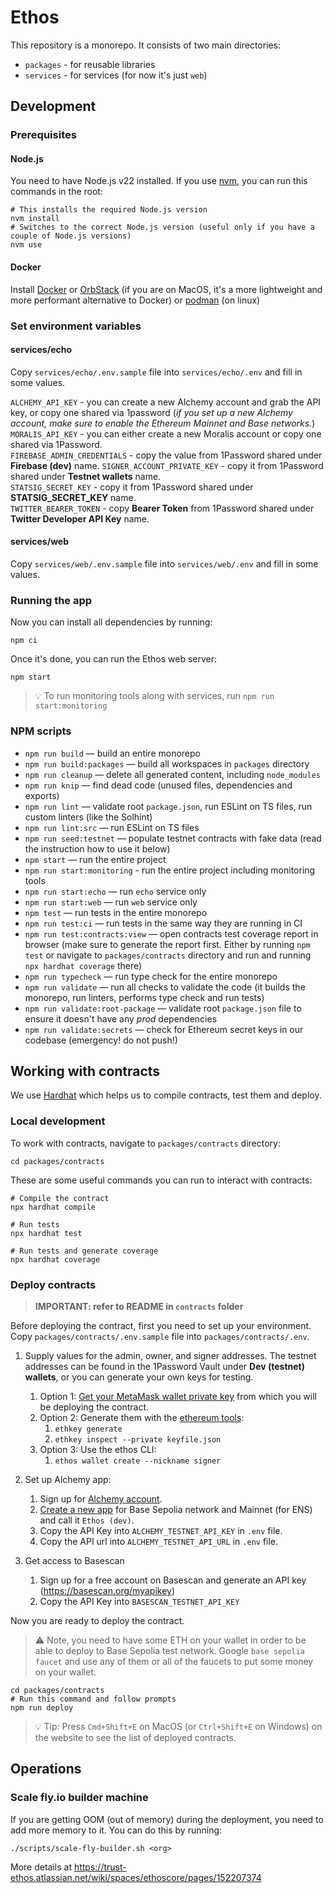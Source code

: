 # Ethos

This repository is a monorepo. It consists of two main directories:

* `packages` - for reusable libraries
* `services` - for services (for now it's just `web`)

## Development

### Prerequisites

#### Node.js

You need to have Node.js v22 installed. If you use
[nvm](https://github.com/nvm-sh/nvm#installing-and-updating), you can run this
commands in the root:

```shell
# This installs the required Node.js version
nvm install
# Switches to the correct Node.js version (useful only if you have a couple of Node.js versions)
nvm use
```

#### Docker

Install [Docker](https://www.docker.com/products/docker-desktop/) or [OrbStack](https://orbstack.dev/) (if you are on MacOS, it's a more lightweight and more performant alternative to Docker) or [podman](https://podman.io/) (on linux)

### Set environment variables

#### services/echo

Copy `services/echo/.env.sample` file into `services/echo/.env` and fill in some values.

`ALCHEMY_API_KEY` - you can create a new Alchemy account and grab the API key, or copy one shared via 1password (*if you set up a new Alchemy account, make sure to enable the Ethereum Mainnet and Base networks.*) \
`MORALIS_API_KEY` - you can either create a new Moralis account or copy one
shared via 1Password. \
`FIREBASE_ADMIN_CREDENTIALS` - copy the value from 1Password shared under
**Firebase (dev)** name.
`SIGNER_ACCOUNT_PRIVATE_KEY` - copy it from 1Password shared under **Testnet wallets** name. \
`STATSIG_SECRET_KEY` - copy it from 1Password shared under **STATSIG_SECRET_KEY** name. \
`TWITTER_BEARER_TOKEN` - copy **Bearer Token** from 1Password shared under **Twitter Developer API Key** name.

#### services/web

Copy `services/web/.env.sample` file into `services/web/.env` and fill in some values.

### Running the app

Now you can install all dependencies by running:

```shell
npm ci
```

Once it's done, you can run the Ethos web server:

```shell
npm start
```

> 💡 To run monitoring tools along with services, run `npm run start:monitoring`

### NPM scripts

* `npm run build` — build an entire monorepo
* `npm run build:packages` — build all workspaces in `packages` directory
* `npm run cleanup` — delete all generated content, including `node_modules`
* `npm run knip` — find dead code (unused files, dependencies and exports)
* `npm run lint` — validate root `package.json`, run ESLint on TS files, run custom linters (like the Solhint)
* `npm run lint:src` — run ESLint on TS files
* `npm run seed:testnet` — populate testnet contracts with fake data (read the instruction how to use it below)
* `npm start` — run the entire project
* `npm run start:monitoring` - run the entire project including monitoring tools
* `npm run start:echo` — run `echo` service only
* `npm run start:web` — run `web` service only
* `npm test` — run tests in the entire monorepo
* `npm run test:ci` — run tests in the same way they are running in CI
* `npm run test:contracts:view` — open contracts test coverage report in browser
  (make sure to generate the report first. Either by running `npm test` or
  navigate to `packages/contracts` directory and run and running `npx hardhat coverage` there)
* `npm run typecheck` — run type check for the entire monorepo
* `npm run validate` — run all checks to validate the code (it builds the monorepo, run linters, performs type check and run tests)
* `npm run validate:root-package` — validate root `package.json` file to ensure it doesn't have any *prod* dependencies
* `npm run validate:secrets` — check for Ethereum secret keys in our codebase (emergency! do not push!)

## Working with contracts

We use [Hardhat](https://hardhat.org/) which helps us to compile contracts, test
them and deploy.

### Local development

To work with contracts, navigate to `packages/contracts` directory:

```shell
cd packages/contracts
```

These are some useful commands you can run to interact with contracts:

```shell
# Compile the contract
npx hardhat compile

# Run tests
npx hardhat test

# Run tests and generate coverage
npx hardhat coverage
```

### Deploy contracts

> **IMPORTANT: refer to README in `contracts` folder**

Before deploying the contract, first you need to set up your environment. Copy
`packages/contracts/.env.sample` file into `packages/contracts/.env`.

1. Supply values for the admin, owner, and signer addresses. The testnet addresses can be found in the 1Password Vault under **Dev (testnet) wallets**, or you can generate your own keys for testing.
   1. Option 1: [Get your MetaMask wallet private
   key](https://support.metamask.io/hc/en-us/articles/360015289632-How-to-export-an-account-s-private-key)
   from which you will be deploying the contract.
   1. Option 2: Generate them with the [ethereum tools](https://geth.ethereum.org/docs/getting-started/installing-geth):
      1. `ethkey generate`
      1. `ethkey inspect --private keyfile.json`
   1. Option 3: Use the ethos CLI:
      1. `ethos wallet create --nickname signer`

1. Set up Alchemy app:
   1. Sign up for [Alchemy account](https://www.alchemy.com/).
   1. [Create a new app](https://dashboard.alchemy.com/apps) for Base Sepolia network and Mainnet (for ENS) and call it `Ethos (dev)`.
   1. Copy the API Key into `ALCHEMY_TESTNET_API_KEY` in `.env` file.
   1. Copy the API url into `ALCHEMY_TESTNET_API_URL` in `.env` file.
1. Get access to Basescan
   1. Sign up for a free account on Basescan and generate an API key (<https://basescan.org/myapikey>)
   1. Copy the API Key into `BASESCAN_TESTNET_API_KEY`

Now you are ready to deploy the contract.

> ⚠️ Note, you need to have some ETH on your wallet in order to be able to
> deploy to Base Sepolia test network. Google `base sepolia faucet` and use any of
> them or all of the faucets to put some money on your wallet.

```shell
cd packages/contracts
# Run this command and follow prompts
npm run deploy
```

> 💡 Tip: Press `Cmd+Shift+E` on MacOS (or `Ctrl+Shift+E` on Windows) on the
> website to see the list of deployed contracts.

## Operations

### Scale fly.io builder machine

If you are getting OOM (out of memory) during the deployment, you need to add
more memory to it. You can do this by running:

```shell
./scripts/scale-fly-builder.sh <org>
```

More details at
<https://trust-ethos.atlassian.net/wiki/spaces/ethoscore/pages/152207374>
